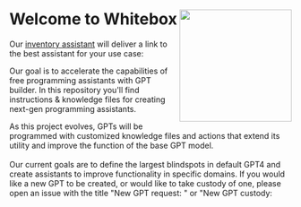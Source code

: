 # Welcome to Whitebox <img align="right" width="200" height="200" src=https://github.com/Decron/Whitebox-Code-GPT/assets/1786607/ac62d7b4-dadf-4092-91a2-a7b5fce4261b>

Our [inventory assistant](https://chat.openai.com/g/g-oBpMxDEHp-inventory-assistant) will deliver a link to the best assistant for your use case:<br> 

Our goal is to accelerate the capabilities of free programming assistants with GPT builder. In this repository you'll find instructions & knowledge files for creating next-gen programming assistants.

As this project evolves, GPTs will be programmed with customized knowledge files and actions that extend its utility and improve the function of the base GPT model.<br><br>
Our current goals are to define the largest blindspots in default GPT4 and create assistants to improve functionality in specific domains. If you would like a new GPT to be created, or would like to take custody of one, please open an issue with the title "New GPT request: <type>" or "New GPT custody: <title>"<br><br>
**If you are experiencing an issue with one of our assistants**: kindly include the title of the assistant and links to relevant conversation history. If the conversation contains sensitive information then generalized plain text may be copied and pasted.<br><br>

# Existing models:
You can access an instance of all live assistants hosted on ChatGPT. All models are 100% free to use for ChatGPT premium users.<br>
* [Git assistant](https://chat.openai.com/g/g-8z4fiuUqu-git-assistant)<br>
* [Regex assistant](https://chat.openai.com/g/g-kftiI07yn-regex-assistant)<br>
* [Flutter GPT](https://chat.openai.com/g/g-u27ZCAhaF-flutter-gpt)<br>
* [Firebase GPT](https://chat.openai.com/g/g-1PHZ3Y82z-firebase-gpt)<br>
* [Python GPT](https://chat.openai.com/g/g-c188mmoYi-python-gpt)<br>
* [Node.js GPT](https://chat.openai.com/g/g-Io3tGysfO-node-js-gpt) -- up for adoption<br>
* [C++ GPT](https://chat.openai.com/g/g-8boxKPzCP-c-gpt) -- up for adoption<br>
* C# *Coming soon*
<br><br>

Industry-specific:
  * Bioinformatics: *Coming soon*
<br><br>

# Partnered models:
* [GPT Instruction Builder](https://chat.openai.com/g/g-VPSbVqjy1-system-instruction-constructor)

  *If you would like to partner with Whitebox, fill out our form [here](https://forms.gle/fnwS3xjWkRy57x1B9)*

# Table of Contents
- [Existing Models](#existing-models)
- [How does it work?](#how-does-it-work)
- [Custodial Process](#custodial-process)
- [Making and Maintaining Assistants](#making-and-maintaining-assistants)
- [Are Whitebox assistants safe for enterprise use?](#are-whitebox-assistants-safe-for-enterprise-use)
- [Getting Involved](#getting-involved)
- ["I don't like reading is there a GPT that will spoonfeed this to me?"](#i-dont-like-reading-is-there-a-gpt-that-will-spoonfeed-this-to-me)

# How does it work?
0. What are Custom GPTs?<br>
   Custom GPT's allow experts to collaborate and condense their knowledge into a single assistant powered by GPT4. You can read OpenAI's announcement [here](https://openai.com/blog/introducing-gpts)<br>
   Because they're hosted on ChatGPT, all Code-GPT assistants can be used freely and require no installation (provided the user has a ChatGPT premium account, for now.)
   
2. Background<br>
AI models can accelerate a developer's abilities by suggesting improvments and providing context about technical details. A key flaw however is that they are not continuously up to date on best practices for every domain. Because of this, all models have blind spots that limit their full potential. This project aims to combat those flaws by creating knowledge files and instructions that are purpose-designed to fill the gaps of a model's knowledge.

1. Purpose and Functionality<br>
expanded context: The latest generation of multimodal LLM models have the capacity to parse through massive files that would typically overwhelm its context window. If information is structured correctly, this can vastly increase the amount of knowledge availible to a model when working in a known field.<br><br>
Specialization: Each knowledge file is dedicated to a particular entity or topic, providing in-depth information about it. This could include historical data, technical specifications, or any relevant details.<br><br>
Integration with GPT: These files are designed to be integrated into the GPT model's existing knowledge base, augmenting its ability to generate accurate and contextually relevant responses about the specific entities.<br><br>
Content Organization: Information within these files is usually organized in a hierarchical or relational manner, allowing the model to understand the connections between different pieces of data.<br><br>

4. Creation and Maintenance<br>
Data Sourcing: The information in these files is compiled from reliable sources, ensuring accuracy and relevancy. Experts for given frameworks are welcome to create new knowledge files or improvements to how models operate.<br><br>
Regular Updates: To maintain the relevance of the information, these knowledge files are regularly updated with the latest data.<br><br>
Quality Assurance: Rigorous checks are conducted to ensure accuracy of the information. A secondary goal of this project is to develop automated testing to ensure widespread functionality can be guarunteed for all models.<br><br>

6. Impact on GPT Performance<br>
Enhanced Accuracy: By having direct access to detailed information, the GPT model can provide better and more accurate responses.<br><br>
Efficiency in Data Retrieval: Since the data is structured and tailored for quick retrieval, the response time can be faster for queries related to these entities.<br><br>
Customization: This approach allows for customization of the GPT model’s responses based on the specific requirements of the application or domain.<br><br>

7. Applications<br>
general: integrating enhanced GPT capabilities will significantly improve user experience, especially in applications where specialized knowledge is a key component of user interactions. The design should ensure seamless integration of knowledge files.<br><br>
Industry-Specific Uses: For industries like healthcare, finance, or law, where specialized knowledge is vital, these files can greatly enhance the model's performance.<br><br>

# Custodial process:
Each assistant is assigned a custodian to manage its state and field questions. They are a subject matter expert for their given technology and are the sole decider of what content is included in the official model.<br>

admin: The admin will assess possible candidates and grant ownership to the most qualified candidate. The admin is the sole decider of who is the official custodian of a assistant but should seek out the opinions of the community before adding or revoking custodianship.<br>

custodian: If you are interested in becoming a custodian, open an issue for the language or framework you wish to claim, and begin preparing your assistant. In the issue, comment links to chat instances that demonstrate effectiveness of the assistant. Once you are granted access, duplicate the template folder and configure the files within to reflect the state of your assistant.<br>

admin: Once the assistant is complete and a link is provided, the admin will update the directory in this file to include the new assistant. The admin will then issue and close a pull request to update the main branch with the new model.<br>

revoking custodianship: If a custodian wishes to forfeit custodianship of an assistant, we ask that they participate in finding a suitable replacement. Once found, we will grant them access and update the directory to reflect the change of ownership.<br>

revoking adminship: we'll cross that bridge when we come to it 😧

# Making and maintaining assistants:
Activity: Once custodianship is granted, you're free to update your assistant however you see fit. We just ask that you make a reasonable effort to seek and aggregate user requests and improve your assistant, especially during periods of high activity such as when OpenAI updates their models, or a new major revision of a language is released.<br><br>

Standards: The custodian has the final say in the name and description of a assistant but we ask that they are both descriptive and that the description features a link to this repo. For instance: "Flutter development made easy. Maintained by The Hadrio Group at https://github.com/Decron/FlutterGPT"<br><br>

Experimentation: It may be beneficial to create a backup assistant to experiment with to avoid disrupting users of the primary assistant.<br><br>

Conversation training: For now we ask that you disable conversation training for the models under your purvue. There are pros and cons of leaving it disabled, and the topic can be addressed later if the community believes conversation training is important.<br><br>

# Are Whitebox assistants safe for enterprise use?
  For the most part yes, here are the facts:<br>
  * We've asked all custodians to disable conversation training. This setting cannot be truly verified so it is not reccomended to include information you would not want OpenAI to see. Whitebox does not have access to your conversation history.
  * Training based on knowledge files and uploaded documents cannot be disabled with GPT builder. Because of this you should not include sensitive material in knowledge files for our assistants, and you should not upload sensitive files when using them.
  * Unconsented storage of user data by model creators is absolutely prohibbited and will lead to irrevocable dismissal from the project.
  * If you have a custom OpenAI endpoint, rules about conversation and document training may not apply. Talk to your system administrator.
  * If you would like our assistance creating personalized assistants for your enterprise, please message us at hadriogroup@gmail.com.

# Getting involved:
**Contributing**<br>
* Right now the most important thing is to understand GPT4's weaknesses and blind spots. If you see it struggling with certain topics or you find complaints about its behavior online, open an issue or a discussion post to help us understand the problem. The custodians of the relevant bot will fact find and test possible solutions, then update the knowledge files to counteract that specific issue.
* Secondly, we need to get the word out about this new technology. Share this repo with people you think would be interested, and invite domain experts to contribute by claiming assistants.
* If you're reading this we want to hear your use case. What annoys you most about programming assistants? Go open a discussion and we'll do our best to fix it.
* If you don't have access to ChatGPT premium, we'd love to collaborate on other applications for our knowledge files.
* If you'd like to hear announcements about new assistant releases and partnered agents, follow us for free on [Substack](https://substack.com/@thehadriogroup?utm_source=edit-profile-page)<br><br>

**Support**<br>
* Whitebox is maintained entirely by volunteers. If you would like to donate to the project, see our [Donation Link](https://paypal.me/Hadrio?country.x=US&locale.x=en_US)
* If you support our mission (or just like the Whitebox logo), we have a merch page [here](https://www.redbubble.com/i/sweatshirt/Hadrio-Whitebox-by-JimmyDonovan/147231741.LEP2X)

# "I don't like reading is there a GPT that will spoonfeed this to me?"
Yes: https://chat.openai.com/g/g-cwigWCh11-code-gpt-gpt

# Sponsors
 **We are actively seeking organizations to sponsor this project in order to deliver the best possible programming assistants. If you're interested in sponsoring us please send all inquiries to hadriogroup@gmail.com**<br><br>
 *This project was brought to you by The Hadrio Group. We are a San Francisco based community of MIT and UC Berkeley alumni that focuses on quality and data stewardship in AI.*<br><br>

 # Additional models
 *This project is geared to optimize assistants for the custom GPT marketplace provided by OpenAI. If you find that our knowledge files transfer effectively to other models, we would be very interested in hearing more about it.*<br><br><hr/><br><br>
 <p align="center">
<img align="center" width="100" height="100" src=https://github.com/Decron/Whitebox-Code-GPT/assets/1786607/ac62d7b4-dadf-4092-91a2-a7b5fce4261b>
  <br>
 Wander with confidence.
 </p> 
 

